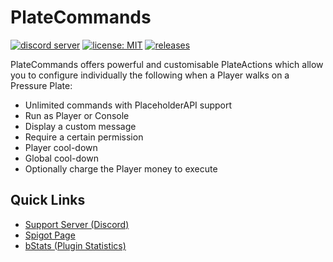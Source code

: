 # PlateCommands

[![discord server](https://img.shields.io/discord/328154925949517824.svg)](https://discord.gg/U63qbDH4wk)
[![license: MIT](https://img.shields.io/badge/license-MIT-lightgrey.svg)](https://tldrlegal.com/license/mit-license)
[![releases](https://img.shields.io/github/v/release/A5H73Y/PlateCommands.svg?label=github%20release)](https://github.com/A5H73Y/PlateCommands/releases/latest)

PlateCommands offers powerful and customisable PlateActions which allow you to configure individually the following when a Player walks on a Pressure Plate:

* Unlimited commands with PlaceholderAPI support
* Run as Player or Console
* Display a custom message
* Require a certain permission
* Player cool-down
* Global cool-down
* Optionally charge the Player money to execute

## Quick Links

[//]: # (- [Tutorials / Documentation]&#40;https://a5h73y.github.io/PlateCommands/&#41;)
- [Support Server (Discord)](https://discord.gg/U63qbDH4wk)
- [Spigot Page](https://www.spigotmc.org/resources/platecommands.90578/)
- [bStats (Plugin Statistics)](https://bstats.org/plugin/bukkit/PlateCommands)
